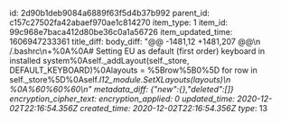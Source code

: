 id: 2d90b1deb9084a6889f63f5d4b37b992
parent_id: c157c27502fa42abaef970ae1c814270
item_type: 1
item_id: 99c968e7baca412d80be36c0a1a56726
item_updated_time: 1606947233361
title_diff: 
body_diff: "@@ -1481,12 +1481,207 @@\n /.bashrc\n+%0A%0A# Setting EU as default (first order) keyboard in installed system%0Aself._addLayout(self._store, DEFAULT_KEYBOARD)%0Alayouts = %5Brow%5B0%5D for row in self._store%5D%0Aself._l12_module.SetXLayouts(layouts)\n %0A%60%60%60\n"
metadata_diff: {"new":{},"deleted":[]}
encryption_cipher_text: 
encryption_applied: 0
updated_time: 2020-12-02T22:16:54.356Z
created_time: 2020-12-02T22:16:54.356Z
type_: 13